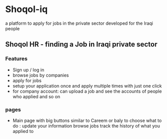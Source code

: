 # Shoqol-iq
a platform to apply for jobs in the private sector developed for the Iraqi people 
## Shoqol HR - finding a Job in Iraqi private sector
### Features
- Sign up / log in
- browse jobs by companies
- apply for jobs
- setup your application once and apply multiple times with just one click
- for company account: can upload a job and see the accounts of people who applied and so on
### pages
- Main page with big buttons similar to Careem or baly to choose what to do :
update your information
browse jobs
track the history of what you applied to
